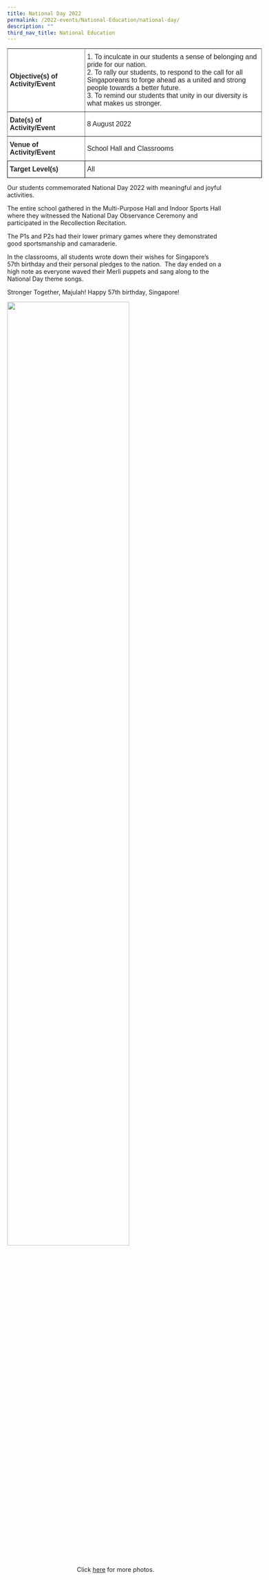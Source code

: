 ```yaml
---
title: National Day 2022
permalink: /2022-events/National-Education/national-day/
description: ""
third_nav_title: National Education
---
```

<style type="text/css">
.tg  {border-collapse:collapse;border-spacing:0;margin:0px auto;}
.tg td{border-color:black;border-style:solid;border-width:1px;font-family:Arial, sans-serif;font-size:14px;
  overflow:hidden;padding:10px 5px;word-break:normal;}
.tg th{border-color:black;border-style:solid;border-width:1px;font-family:Arial, sans-serif;font-size:14px;
  font-weight:normal;overflow:hidden;padding:10px 5px;word-break:normal;}
.tg .tg-kdpx{background-color:#FFF;border-color:inherit;color:#222;font-size:16px;text-align:left;vertical-align:middle}
.tg .tg-x4x2{background-color:#FFF;border-color:inherit;color:#222;font-size:16px;font-weight:bold;text-align:left;
  vertical-align:middle}
.tg .tg-3etx{background-color:#FFF;color:#222;font-size:16px;font-weight:bold;text-align:left;vertical-align:middle}
.tg .tg-qtsq{background-color:#FFF;color:#222;font-size:16px;text-align:left;vertical-align:middle}
</style>
<table class="tg" style="undefined;table-layout: fixed; width: 592px">
<colgroup>
<col style="width: 180px">
<col style="width: 412px">
</colgroup>
<tbody>
  <tr>
    <td class="tg-x4x2">Objective(s) of Activity/Event</td>
    <td class="tg-kdpx">1.      To inculcate in our students a sense of belonging and pride for our nation.<br>2.      To rally our students, to respond to the call for all Singaporeans to forge ahead as a united and strong people towards a better future.<br>3.      To remind our students that unity in our diversity is what makes us stronger.</td>
  </tr>
  <tr>
    <td class="tg-x4x2">Date(s) of Activity/Event</td>
    <td class="tg-kdpx">8 August 2022</td>
  </tr>
  <tr>
    <td class="tg-x4x2">Venue of Activity/Event</td>
    <td class="tg-kdpx">School Hall and Classrooms</td>
  </tr>
  <tr>
    <td class="tg-3etx">Target Level(s)</td>
    <td class="tg-qtsq">All</td>
  </tr>
</tbody>
</table>

Our students commemorated National Day 2022 with meaningful and joyful activities.

The entire school gathered in the Multi-Purpose Hall and Indoor Sports Hall where they witnessed the National Day Observance Ceremony and participated in the Recollection Recitation.

The P1s and P2s had their lower primary games where they demonstrated good sportsmanship and camaraderie.

In the classrooms, all students wrote down their wishes for Singapore’s 57th birthday and their personal pledges to the nation.  The day ended on a high note as everyone waved their Merli puppets and sang along to the National Day theme songs.

Stronger Together, Majulah! Happy 57th birthday, Singapore!


<img src="/images/ND2022_1.png" 
     style="width:75%">

<center>Click <a href="https://www.flickr.com/photos/195284094@N06/albums/72177720301474931">here</a> for more photos.</center>
